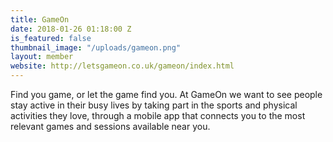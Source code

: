 ```yaml
---
title: GameOn
date: 2018-01-26 01:18:00 Z
is_featured: false
thumbnail_image: "/uploads/gameon.png"
layout: member
website: http://letsgameon.co.uk/gameon/index.html
---
```


Find you game, or let the game find you. At GameOn we want to see people stay active in their busy lives by taking part in the sports and physical activities they love, through a mobile app that connects you to the most relevant games and sessions available near you.